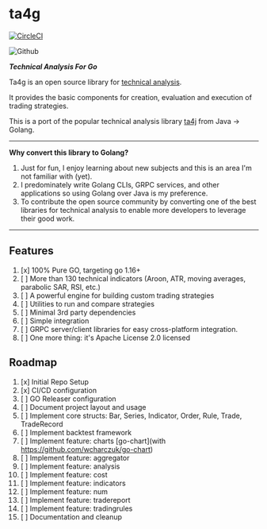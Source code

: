 # ta4g

[![CircleCI](https://circleci.com/gh/ta4g/ta4g.svg?style=svg)](https://circleci.com/gh/ta4g/ta4g.svg?style=svg)

![Github](https://github.com/ta4g/ta4g/actions/workflows/go.yml/badge.svg)


***Technical Analysis For Go***

Ta4g is an open source library for [technical analysis](http://en.wikipedia.org/wiki/Technical_analysis). 

It provides the basic components for creation, evaluation and execution of trading strategies.

This is a port of the popular technical analysis library [ta4j](https://github.com/ta4j/ta4j) from Java -> Golang.

---

**Why convert this library to Golang?**

1. Just for fun, I enjoy learning about new subjects and this is an area I'm not familiar with (yet).
1. I predominately write Golang CLIs, GRPC services, and other applications so using Golang over Java is my preference.
1. To contribute the open source community by converting one of the best libraries for technical analysis to enable more developers to leverage their good work.

---

## Features

1. [x] 100% Pure GO, targeting go 1.16+
1. [ ] More than 130 technical indicators (Aroon, ATR, moving averages, parabolic SAR, RSI, etc.)
1. [ ] A powerful engine for building custom trading strategies
1. [ ] Utilities to run and compare strategies
1. [ ] Minimal 3rd party dependencies
1. [ ] Simple integration
1. [ ] GRPC server/client libraries for easy cross-platform integration.
1. [ ] One more thing: it's Apache License 2.0 licensed

## Roadmap

1. [x] Initial Repo Setup
1. [x] CI/CD configuration
1. [ ] GO Releaser configuration
1. [ ] Document project layout and usage
1. [ ] Implement core structs: Bar, Series, Indicator, Order, Rule, Trade, TradeRecord
1. [ ] Implement backtest framework
1. [ ] Implement feature: charts [go-chart](with https://github.com/wcharczuk/go-chart)
1. [ ] Implement feature: aggregator
1. [ ] Implement feature: analysis
1. [ ] Implement feature: cost
1. [ ] Implement feature: indicators
1. [ ] Implement feature: num
1. [ ] Implement feature: tradereport
1. [ ] Implement feature: tradingrules
1. [ ] Documentation and cleanup 
